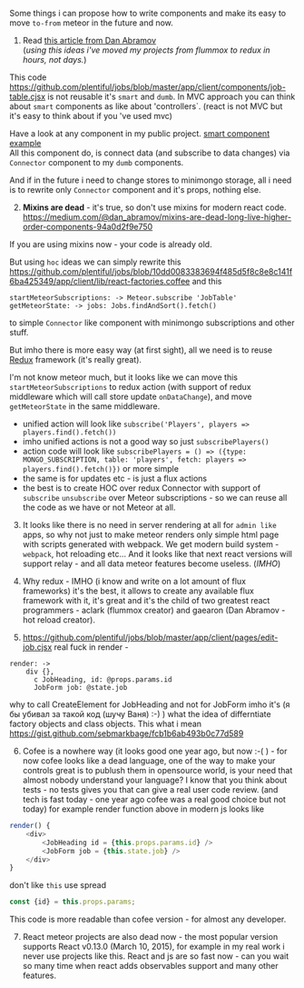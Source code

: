 Some things i can propose how to write components and make 
its easy to move `to-from` meteor in the future and now.

1) Read [this article from Dan Abramov](https://medium.com/@dan_abramov/smart-and-dumb-components-7ca2f9a7c7d0)   
(*using this ideas i've moved my projects from flummox to redux in hours, not days.*)

This code https://github.com/plentiful/jobs/blob/master/app/client/components/job-table.cjsx is not reusable it's `smart` and `dumb`.
In MVC approach you can think about `smart` components as like about 'controllers`. (react is not MVC but it's easy to think about if you 've used mvc)

Have a look at any component in my public project.
[smart component example](https://github.com/istarkov/google-map-react-examples/blob/master/web/flux/components/examples/x_main/main_map_page.jsx)   
All this component do, 
is connect data (and subscribe to data changes) via `Connector` component to my `dumb` components.

And if in the future i need to change stores to minimongo storage, 
all i need is to rewrite only `Connector` component and it's props, nothing else.

2) **Mixins are dead** - it's true, so don't use mixins for modern react code.
https://medium.com/@dan_abramov/mixins-are-dead-long-live-higher-order-components-94a0d2f9e750

If you are using mixins now - your code is already old.

But using `hoc` ideas we can simply rewrite this 
https://github.com/plentiful/jobs/blob/10dd0083383694f485d5f8c8e8c141f6ba425349/app/client/lib/react-factories.coffee and this
```
startMeteorSubscriptions: -> Meteor.subscribe 'JobTable'
getMeteorState: -> jobs: Jobs.findAndSort().fetch()
```
to simple `Connector` like component with minimongo subscriptions and other stuff.

But imho there is more easy way (at first sight), all we need is to reuse [Redux](https://github.com/gaearon/redux) framework (it's really great). 

I'm not know meteor much, but it looks like we can move this `startMeteorSubscriptions` to redux action (with support of redux middleware which will call store update `onDataChange`), and move `getMeteorState` in the same middleware.   
* unified action will look like `subscribe('Players', players => players.find().fetch())`
* imho unified actions is not a good way so just `subscribePlayers()`
* action code will look like `subscribePlayers = () => ({type: MONGO_SUBSCRIPTION, table: 'players', fetch: players => players.find().fetch()})` or more simple
* the same is for updates etc - is just a flux actions
* the best is to create HOC over redux Connector with support of `subscribe` `unsubscribe` over Meteor subscriptions - so we can reuse all the code as we have or not Meteor at all.

3) It looks like there is no need in server rendering at all for `admin like` apps, 
so why not just to make meteor renders only simple html page with scripts generated with webpack.
We get modern build system - `webpack`, hot reloading etc... 
And it looks like that next react versions will support relay - and all data meteor features become useless. (*IMHO*)

4) Why redux - IMHO (i know and write on a lot amount of flux frameworks) it's the best, it allows to create any available flux framework with it, it's great and it's the child of two greatest react programmers - aclark (flummox creator) and gaearon (Dan Abramov - hot reload creator).

5) https://github.com/plentiful/jobs/blob/master/app/client/pages/edit-job.cjsx real fuck in render - 
```  
render: ->
    div {},
      c JobHeading, id: @props.params.id
      JobForm job: @state.job
```
why to call CreateElement for JobHeading and not for JobForm imho it's (я бы убивал за такой код (шучу Ваня) :-) ) 
what the idea of differntiate factory objects and class objects. This what i mean  https://gist.github.com/sebmarkbage/fcb1b6ab493b0c77d589

6) Cofee is a nowhere way (it looks good one year ago, but now :-( ) - for now cofee looks like a dead language, one of the way to make your controls great is to publush them in opensource world, is your need that almost nobody understand your language? I know that you think about tests - no tests gives you that can give a real user code review.
(and tech is fast today - one year ago cofee was a real good choice but not today)
for example render function above in modern js looks like
```javascript
render() {
    <div>
        <JobHeading id = {this.props.params.id} />
        <JobForm job = {this.state.job} />
    </div>
}
```
don't like `this` use spread
```javascript
const {id} = this.props.params;
```
This code is more readable than cofee version - for almost any developer.


7) React meteor projects are also dead now - the most popular version supports React v0.13.0 (March 10, 2015), for example in my real work i never use projects like this. React and js are so fast now - can you wait so many time when react adds observables support and many other features.



